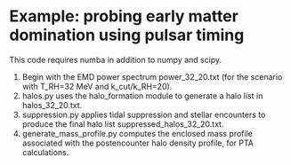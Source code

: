 # Example: probing early matter domination using pulsar timing

This code requires numba in addition to numpy and scipy.

1. Begin with the EMD power spectrum power_32_20.txt (for the scenario with T_RH=32 MeV and k_cut/k_RH=20).
2. halos.py uses the halo_formation module to generate a halo list in halos_32_20.txt.
3. suppression.py applies tidal suppression and stellar encounters to produce the final halo list suppressed_halos_32_20.txt.
4. generate_mass_profile.py computes the enclosed mass profile associated with the postencounter halo density profile, for PTA calculations.
